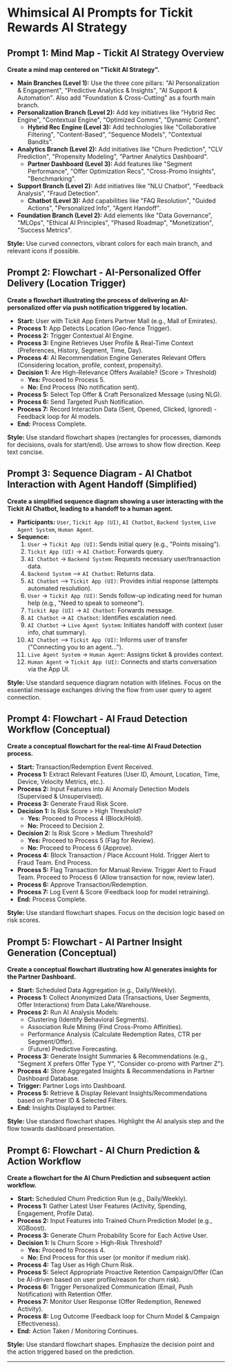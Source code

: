 # Whimsical AI Prompts for Tickit Rewards AI Strategy

## Prompt 1: Mind Map - Tickit AI Strategy Overview

**Create a mind map centered on "Tickit AI Strategy".**

*   **Main Branches (Level 1):** Use the three core pillars: "AI Personalization & Engagement", "Predictive Analytics & Insights", "AI Support & Automation". Also add "Foundation & Cross-Cutting" as a fourth main branch.
*   **Personalization Branch (Level 2):** Add key initiatives like "Hybrid Rec Engine", "Contextual Engine", "Optimized Comms", "Dynamic Content".
    *   **Hybrid Rec Engine (Level 3):** Add technologies like "Collaborative Filtering", "Content-Based", "Sequence Models", "Contextual Bandits".
*   **Analytics Branch (Level 2):** Add initiatives like "Churn Prediction", "CLV Prediction", "Propensity Modeling", "Partner Analytics Dashboard".
    *   **Partner Dashboard (Level 3):** Add features like "Segment Performance", "Offer Optimization Recs", "Cross-Promo Insights", "Benchmarking".
*   **Support Branch (Level 2):** Add initiatives like "NLU Chatbot", "Feedback Analysis", "Fraud Detection".
    *   **Chatbot (Level 3):** Add capabilities like "FAQ Resolution", "Guided Actions", "Personalized Info", "Agent Handoff".
*   **Foundation Branch (Level 2):** Add elements like "Data Governance", "MLOps", "Ethical AI Principles", "Phased Roadmap", "Monetization", "Success Metrics".

**Style:** Use curved connectors, vibrant colors for each main branch, and relevant icons if possible.

## Prompt 2: Flowchart - AI-Personalized Offer Delivery (Location Trigger)

**Create a flowchart illustrating the process of delivering an AI-personalized offer via push notification triggered by location.**

*   **Start:** User with Tickit App Enters Partner Mall (e.g., Mall of Emirates).
*   **Process 1:** App Detects Location (Geo-fence Trigger).
*   **Process 2:** Trigger Contextual AI Engine.
*   **Process 3:** Engine Retrieves User Profile & Real-Time Context (Preferences, History, Segment, Time, Day).
*   **Process 4:** AI Recommendation Engine Generates Relevant Offers (Considering location, profile, context, propensity).
*   **Decision 1:** Are High-Relevance Offers Available? (Score > Threshold)
    *   **Yes:** Proceed to Process 5.
    *   **No:** End Process (No notification sent).
*   **Process 5:** Select Top Offer & Craft Personalized Message (using NLG).
*   **Process 6:** Send Targeted Push Notification.
*   **Process 7:** Record Interaction Data (Sent, Opened, Clicked, Ignored) - Feedback loop for AI models.
*   **End:** Process Complete.

**Style:** Use standard flowchart shapes (rectangles for processes, diamonds for decisions, ovals for start/end). Use arrows to show flow direction. Keep text concise.

## Prompt 3: Sequence Diagram - AI Chatbot Interaction with Agent Handoff (Simplified)

**Create a simplified sequence diagram showing a user interacting with the Tickit AI Chatbot, leading to a handoff to a human agent.**

*   **Participants:** `User`, `Tickit App (UI)`, `AI Chatbot`, `Backend System`, `Live Agent System`, `Human Agent`.
*   **Sequence:**
    1.  `User` -> `Tickit App (UI)`: Sends initial query (e.g., "Points missing").
    2.  `Tickit App (UI)` -> `AI Chatbot`: Forwards query.
    3.  `AI Chatbot` -> `Backend System`: Requests necessary user/transaction data.
    4.  `Backend System` --> `AI Chatbot`: Returns data.
    5.  `AI Chatbot` --> `Tickit App (UI)`: Provides initial response (attempts automated resolution).
    6.  `User` -> `Tickit App (UI)`: Sends follow-up indicating need for human help (e.g., "Need to speak to someone").
    7.  `Tickit App (UI)` -> `AI Chatbot`: Forwards message.
    8.  `AI Chatbot` -> `AI Chatbot`: Identifies escalation need.
    9.  `AI Chatbot` -> `Live Agent System`: Initiates handoff with context (user info, chat summary).
    10. `AI Chatbot` --> `Tickit App (UI)`: Informs user of transfer ("Connecting you to an agent...").
    11. `Live Agent System` -> `Human Agent`: Assigns ticket & provides context.
    12. `Human Agent` -> `Tickit App (UI)`: Connects and starts conversation via the App UI.

**Style:** Use standard sequence diagram notation with lifelines. Focus on the essential message exchanges driving the flow from user query to agent connection.

## Prompt 4: Flowchart - AI Fraud Detection Workflow (Conceptual)

**Create a conceptual flowchart for the real-time AI Fraud Detection process.**

*   **Start:** Transaction/Redemption Event Received.
*   **Process 1:** Extract Relevant Features (User ID, Amount, Location, Time, Device, Velocity Metrics, etc.).
*   **Process 2:** Input Features into AI Anomaly Detection Models (Supervised & Unsupervised).
*   **Process 3:** Generate Fraud Risk Score.
*   **Decision 1:** Is Risk Score > High Threshold?
    *   **Yes:** Proceed to Process 4 (Block/Hold).
    *   **No:** Proceed to Decision 2.
*   **Decision 2:** Is Risk Score > Medium Threshold?
    *   **Yes:** Proceed to Process 5 (Flag for Review).
    *   **No:** Proceed to Process 6 (Approve).
*   **Process 4:** Block Transaction / Place Account Hold. Trigger Alert to Fraud Team. End Process.
*   **Process 5:** Flag Transaction for Manual Review. Trigger Alert to Fraud Team. Proceed to Process 6 (Allow transaction for now, review later).
*   **Process 6:** Approve Transaction/Redemption.
*   **Process 7:** Log Event & Score (Feedback loop for model retraining).
*   **End:** Process Complete.

**Style:** Use standard flowchart shapes. Focus on the decision logic based on risk scores.

## Prompt 5: Flowchart - AI Partner Insight Generation (Conceptual)

**Create a conceptual flowchart illustrating how AI generates insights for the Partner Dashboard.**

*   **Start:** Scheduled Data Aggregation (e.g., Daily/Weekly).
*   **Process 1:** Collect Anonymized Data (Transactions, User Segments, Offer Interactions) from Data Lake/Warehouse.
*   **Process 2:** Run AI Analysis Models:
    *   Clustering (Identify Behavioral Segments).
    *   Association Rule Mining (Find Cross-Promo Affinities).
    *   Performance Analysis (Calculate Redemption Rates, CTR per Segment/Offer).
    *   (Future) Predictive Forecasting.
*   **Process 3:** Generate Insight Summaries & Recommendations (e.g., "Segment X prefers Offer Type Y", "Consider co-promo with Partner Z").
*   **Process 4:** Store Aggregated Insights & Recommendations in Partner Dashboard Database.
*   **Trigger:** Partner Logs into Dashboard.
*   **Process 5:** Retrieve & Display Relevant Insights/Recommendations based on Partner ID & Selected Filters.
*   **End:** Insights Displayed to Partner.

**Style:** Use standard flowchart shapes. Highlight the AI analysis step and the flow towards dashboard presentation.

## Prompt 6: Flowchart - AI Churn Prediction & Action Workflow

**Create a flowchart for the AI Churn Prediction and subsequent action workflow.**

*   **Start:** Scheduled Churn Prediction Run (e.g., Daily/Weekly).
*   **Process 1:** Gather Latest User Features (Activity, Spending, Engagement, Profile Data).
*   **Process 2:** Input Features into Trained Churn Prediction Model (e.g., XGBoost).
*   **Process 3:** Generate Churn Probability Score for Each Active User.
*   **Decision 1:** Is Churn Score > High-Risk Threshold?
    *   **Yes:** Proceed to Process 4.
    *   **No:** End Process for this user (or monitor if medium risk).
*   **Process 4:** Tag User as High Churn Risk.
*   **Process 5:** Select Appropriate Proactive Retention Campaign/Offer (Can be AI-driven based on user profile/reason for churn risk).
*   **Process 6:** Trigger Personalized Communication (Email, Push Notification) with Retention Offer.
*   **Process 7:** Monitor User Response (Offer Redemption, Renewed Activity).
*   **Process 8:** Log Outcome (Feedback loop for Churn Model & Campaign Effectiveness).
*   **End:** Action Taken / Monitoring Continues.

**Style:** Use standard flowchart shapes. Emphasize the decision point and the action triggered based on the prediction.

--- 